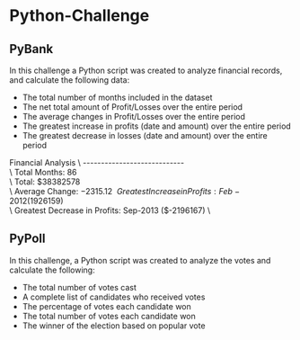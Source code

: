 # Python-Challenge


## PyBank

In this challenge a Python script was created to analyze financial records, and calculate the following data:
* The total number of months included in the dataset
* The net total amount of Profit/Losses over the entire period
* The average changes in Profit/Losses over the entire period
* The greatest increase in profits (date and amount) over the entire period
* The greatest decrease in losses (date and amount) over the entire period

Financial Analysis
\  ---------------------------- \
\ Total Months: 86\
\ Total: $38382578\
\ Average  Change: $-2315.12\
\ Greatest Increase in Profits: Feb-2012 ($1926159) \
\ Greatest Decrease in Profits: Sep-2013 ($-2196167) \


## PyPoll

In this challenge, a Python script was created to analyze the votes and calculate the following:
* The total number of votes cast
* A complete list of candidates who received votes
* The percentage of votes each candidate won
* The total number of votes each candidate won
* The winner of the election based on popular vote


